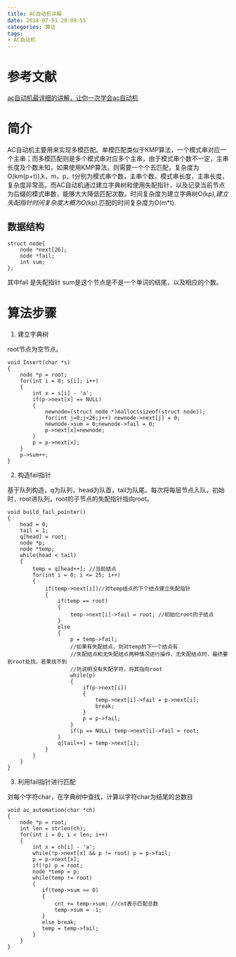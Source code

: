 ```yaml
---
title: AC自动机详解
date: 2018-07-01 20:09:55
categories: 算法
tags: 
- AC自动机
---
```

# 参考文献
[ac自动机最详细的讲解，让你一次学会ac自动机](https://blog.csdn.net/creatorx/article/details/71100840)

# 简介
AC自动机主要用来实现多模匹配。单模匹配类似于KMP算法，一个模式串对应一个主串；而多模匹配则是多个模式串对应多个主串，由于模式串个数不一定，主串长度及个数未知，如果使用KMP算法，则需要一个个去匹配，复杂度为O(k*m*(p+t)),k，m，p，t分别为模式串个数，主串个数，模式串长度，主串长度，复杂度非常高。而AC自动机通过建立字典树和使用失配指针，以及记录当前节点为后缀的模式串数，能够大大降低匹配次数。时间复杂度为建立字典树O(k*p),建立失配指针时间复杂度大概为O(k*p).匹配的时间复杂度为O(m*t).
## 数据结构

```
struct node{
    node *next[26];
    node *fail;
    int sum;
};
```
其中fail 是失配指针 
sum是这个节点是不是一个单词的结尾，以及相应的个数。 

# 算法步骤
1. 建立字典树


root节点为空节点。

```
void Insert(char *s)
{
    node *p = root;
    for(int i = 0; s[i]; i++)
    {
        int x = s[i] - 'a';
        if(p->next[x] == NULL)
        {
            newnode=(struct node *)malloc(sizeof(struct node));
            for(int j=0;j<26;j++) newnode->next[j] = 0;
            newnode->sum = 0;newnode->fail = 0;
            p->next[x]=newnode;
        }
        p = p->next[x];
    }
    p->sum++;
}
```

2. 构造fail指针

基于队列构造，q为队列，head为队首，tail为队尾。每次将每层节点入队。初始时，root进队列，root的子节点的失配指针指向root。

```
void build_fail_pointer()
{
    head = 0;
    tail = 1;
    q[head] = root;
    node *p;
    node *temp;
    while(head < tail)
    {
        temp = q[head++]; //当前结点
        for(int i = 0; i <= 25; i++)
        {
            if(temp->next[i])//对temp结点的下个结点建立失配指针
            {
                if(temp == root)
                {
                    temp->next[i]->fail = root; //初始化root的子结点
                }
                else
                {
                    p = temp->fail;
                    //如果有失配结点，则对temp的下一个结点有
                    //失配结点和无失配结点两种情况进行操作，无失配结点时，最终要到root处找，若果找不到
                    //则说明没有失配字符，将其指向root
                    while(p)
                    {
                        if(p->next[i])
                        {
                            temp->next[i]->fail = p->next[i];
                            break;
                        }
                        p = p->fail;
                    }
                    if(p == NULL) temp->next[i]->fail = root;
                }
                q[tail++] = temp->next[i];
            }
        }
    }
}
```

3. 利用fail指针进行匹配
 

对每个字符char，在字典树中查找，计算以字符char为结尾的总数目

```
void ac_automation(char *ch)
{
    node *p = root;
    int len = strlen(ch);
    for(int i = 0; i < len; i++)
    {
        int x = ch[i] - 'a';
        while(!p->next[x] && p != root) p = p->fail;
        p = p->next[x];
        if(!p) p = root;
        node *temp = p;
        while(temp != root)
        {
           if(temp->sum >= 0)
           {
               cnt += temp->sum; //cnt表示匹配总数
               temp->sum = -1;
           }
           else break;
           temp = temp->fail;
        }
    }
}
```
